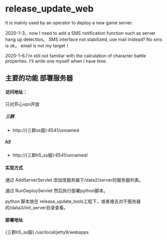 # release_update_web
It is mainly used by an operator to deploy a new game server.

2020-1-3，now I need to add a SMS notification function such as server hang up detection。
          SMS interface not stabilized, use mail instead? No sms is ok， email is not my target！
          
2020-1-6.I'm still not familiar with the calculation of character battle properties. I'll write one myself when I have time.

## 主要的功能 部署服务器
#### 访问地址：
只对开心vpn开放
##### 三群
+ http://{三群ss服}:6541/unnamed

##### h5
+ http://{三群h5_ss服}:6541/unnamed/

#### 实现方式
通过 AddServerServlet 添加改服务器下/data2/server的服务器列表。

通过 RunDeployServlet 然后执行部署python脚本。

python 脚本放在 release_update_tools工程下，或者接去对于服务器的/data3/init_server目录查看。

#### 部署地址
{三群h5_ss服} /usr/local/jetty9/webapps